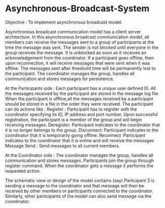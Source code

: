 # Asynchronous-Broadcast-System
Objective :  To implement asynchronous broadcast model.

Asynchronous broadcast communication model has a client server architecture. In this asynchronous broadcast communication model, all members can receive the messages sent to a group of participants at the time the message was sent. The sender is not blocked until everyone in the group receives the message. It is unblocked as soon as it receives an acknowledgement from the coordinator. If a participant goes offline, then upon reconnection, it will receive messages that were sent when it was offline. The messages sent after threshold time will be permanently lost to the participant. The coordinator manages the group, handles all communication and stores messages for persistence.

At the Participants side :
Each participant has a unique user defined ID. All the messages received by the participant are stored in the message log file. When the participant is offline,all the messages received by a participant should be stored in a file in the order they were received. The participant can do actions like :
Register : Participant has to register with the coordinator specifying its ID, IP address and port number. Upon successful registration, the participant is a member of the group and will begin receiving messages.
Deregister: Participant indicates to the coordinator that it is no longer belongs to the group. 
Disconnect: Participant indicates to the coordinator that it is temporarily going offline.
Reconnect :Participant indicates to the coordinator that it is online and will receive the messages
Message Send : Send messages to all current members. 

At the Coordinator side :
The coordinator manages the group, handles all communication and stores messages. Participants join the group through register command. When the coordinator gets a message it performs the requested action. 

The schematic view or design of the model contains (say) Participant 3 is sending a message to the coordinator and that message will then be received by other members or participants connected to the coordinator. Similarly, other participants of the model can also send message via the coordinator.  

